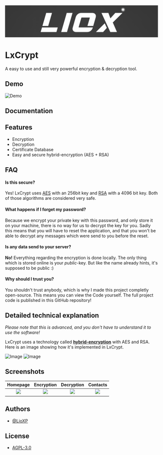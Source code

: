 ![Logo](https://raw.githubusercontent.com/LioXP/LioXP/main/img.png)

# LxCrypt

A easy to use and still very powerful encryption & decryption tool.

## Demo

![Demo](https://placehold.co/500x200)

## Documentation

## Features

- Encryption
- Decryption
- Certificate Database
- Easy and secure hybrid-encryption (AES + RSA)

## FAQ

#### Is this secure?

Yes! LxCrypt uses [AES](https://en.wikipedia.org/wiki/Advanced_Encryption_Standard) with an 256bit key and [RSA](<https://en.wikipedia.org/wiki/RSA_(cryptosystem)>) with a 4096 bit key. Both of those algorithms are considered very safe.

#### What happens if I forget my password?

Because we encrypt your private key with this password, and only store it on your machine, there is no way for us to decrypt the key for you.
Sadly this means that you will have to reset the application, and that you won't be able to decrypt any messages which were send to you before the reset.

#### Is any data send to your server?

**No!** Everything regarding the encryption is done locally. The only thing which is stored online is your _public_-key. But like the name already hints, it's supposed to be public :)

#### Why should I trust you?

You shouldn't trust anybody, which is why I made this project completly open-source. This means you can view the Code yourself. The full project code is published in this GitHub repository!

## Detailed technical explanation

_Please note that this is advanced, and you don't have to understand it to use the software!_

LxCrypt uses a technology called [**hybrid-encryption**](https://en.wikipedia.org/wiki/Hybrid_cryptosystem) with AES and RSA.
Here is an image showing how it's implemented in LxCrypt.

![Image](https://raw.githubusercontent.com/LioXP/LxCrypt/dev/img/img/hybrid_encryption.png)
![Image](https://raw.githubusercontent.com/LioXP/LxCrypt/dev/img/img/hybrid_decryption.png)

## Screenshots

|             Homepage              |            Encryption             |            Decryption             |             Contacts              |
| :-------------------------------: | :-------------------------------: | :-------------------------------: | :-------------------------------: |
| ![](https://placehold.co/100x100) | ![](https://placehold.co/100x100) | ![](https://placehold.co/100x100) | ![](https://placehold.co/100x100) |

## Authors

- [@LioXP](https://github.com/LioXP)

## License

- [AGPL-3.0](https://choosealicense.com/licenses/agpl-3.0/)
